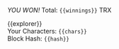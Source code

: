 *YOU WON!* Total: `{{winnings}}` TRX

{{explorer}}  
Your Characters: `{{chars}}`  
Block Hash: `{{hash}}`